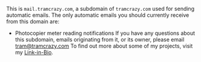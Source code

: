 This is `mail.tramcrazy.com`, a subdomain of `tramcrazy.com` used for sending automatic emails. The only automatic emails you should currently receive from this domain are:
- Photocopier meter reading notifications
If you have any questions about this subdomain, emails originating from it, or its owner, please email [tram@tramcrazy.com](mailto:tram@tramcrazy.com)
To find out more about some of my projects, visit my [Link-in-Bio](https://link.tramcrazy.com).
